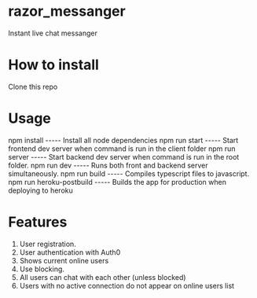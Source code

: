 # razor_messanger
 Instant live chat messanger

# How to install
 Clone this repo
 
# Usage
 npm install    ----- Install all node dependencies
 npm run start  ----- Start frontend dev server when command is run in the client folder
 npm run server ----- Start backend dev server when command is run in the root folder.
 npm run dev    ----- Runs both front and backend server simultaneously.
 npm run build  ----- Compiles typescript files to javascript.
 npm run heroku-postbuild ----- Builds the app for production when deploying to heroku
 
 # Features
  1. User registration.
  2. User authentication with Auth0
  3. Shows current online users 
  4. Use blocking. 
  5. All users can chat with each other (unless blocked) 
  6. Users with no active connection do not appear on online users list  
